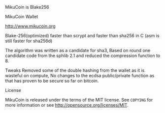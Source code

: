 MikuCoin is Blake256

MikuCoin Wallet

http://www.mikucoin.org

Blake-256(optimized) faster than scrypt and faster than sha256 in C (asm is still faster for sha256d)

The algorithm was written as a candidate for sha3, Based on round one candidate code from the sphlib 2.1 and reduced the compression function to 8.

Tweaks Removed some of the double hashing from the wallet as it is wasteful on compute, No changes to the ecdsa public/private function as that has proven to be secure so far on bitcoin.

License

MikuCoin is released under the terms of the MIT license. See `COPYING` for more
information or see http://opensource.org/licenses/MIT.



